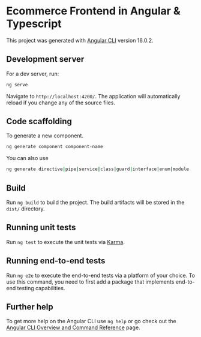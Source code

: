 # Ecommerce Frontend in Angular & Typescript

This project was generated with [Angular CLI](https://github.com/angular/angular-cli) version 16.0.2.

## Development server

For a dev server, run:

```bash
ng serve
```

Navigate to `http://localhost:4200/`. The application will automatically reload if you change any of the source files.

## Code scaffolding

To generate a new component. 

```bash
ng generate component component-name
```
You can also use 

```bash
ng generate directive|pipe|service|class|guard|interface|enum|module
```

## Build

Run `ng build` to build the project. The build artifacts will be stored in the `dist/` directory.

## Running unit tests

Run `ng test` to execute the unit tests via [Karma](https://karma-runner.github.io).

## Running end-to-end tests

Run `ng e2e` to execute the end-to-end tests via a platform of your choice. To use this command, you need to first add a package that implements end-to-end testing capabilities.

## Further help

To get more help on the Angular CLI use `ng help` or go check out the [Angular CLI Overview and Command Reference](https://angular.io/cli) page.
